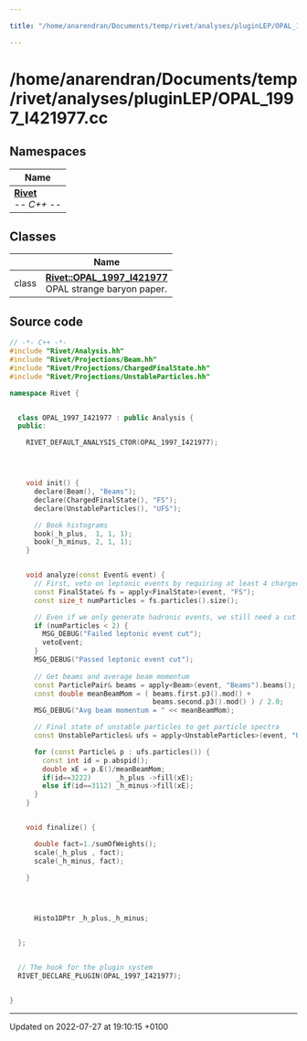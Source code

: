 ```yaml
---

title: "/home/anarendran/Documents/temp/rivet/analyses/pluginLEP/OPAL_1997_I421977.cc"

---
```


# /home/anarendran/Documents/temp/rivet/analyses/pluginLEP/OPAL_1997_I421977.cc



## Namespaces

| Name           |
| -------------- |
| **[Rivet](http://example.org/namespaces/namespacerivet/)** <br>-*- C++ -*-  |

## Classes

|                | Name           |
| -------------- | -------------- |
| class | **[Rivet::OPAL_1997_I421977](http://example.org/classes/classrivet_1_1opal__1997__i421977/)** <br>OPAL strange baryon paper.  |




## Source code

```cpp
// -*- C++ -*-
#include "Rivet/Analysis.hh"
#include "Rivet/Projections/Beam.hh"
#include "Rivet/Projections/ChargedFinalState.hh"
#include "Rivet/Projections/UnstableParticles.hh"

namespace Rivet {


  class OPAL_1997_I421977 : public Analysis {
  public:

    RIVET_DEFAULT_ANALYSIS_CTOR(OPAL_1997_I421977);




    void init() {
      declare(Beam(), "Beams");
      declare(ChargedFinalState(), "FS");
      declare(UnstableParticles(), "UFS");

      // Book histograms
      book(_h_plus,  1, 1, 1);
      book(_h_minus, 2, 1, 1);
    }


    void analyze(const Event& event) {
      // First, veto on leptonic events by requiring at least 4 charged FS particles
      const FinalState& fs = apply<FinalState>(event, "FS");
      const size_t numParticles = fs.particles().size();

      // Even if we only generate hadronic events, we still need a cut on numCharged >= 2.
      if (numParticles < 2) {
        MSG_DEBUG("Failed leptonic event cut");
        vetoEvent;
      }
      MSG_DEBUG("Passed leptonic event cut");
      
      // Get beams and average beam momentum
      const ParticlePair& beams = apply<Beam>(event, "Beams").beams();
      const double meanBeamMom = ( beams.first.p3().mod() +
                                   beams.second.p3().mod() ) / 2.0;
      MSG_DEBUG("Avg beam momentum = " << meanBeamMom);

      // Final state of unstable particles to get particle spectra
      const UnstableParticles& ufs = apply<UnstableParticles>(event, "UFS");

      for (const Particle& p : ufs.particles()) {
        const int id = p.abspid();
        double xE = p.E()/meanBeamMom;
        if(id==3222)      _h_plus ->fill(xE);
        else if(id==3112) _h_minus->fill(xE);
      }
    }


    void finalize() {

      double fact=1./sumOfWeights();
      scale(_h_plus , fact);
      scale(_h_minus, fact);
      
    }




      Histo1DPtr _h_plus,_h_minus;


  };


  // The hook for the plugin system
  RIVET_DECLARE_PLUGIN(OPAL_1997_I421977);


}
```


-------------------------------

Updated on 2022-07-27 at 19:10:15 +0100
